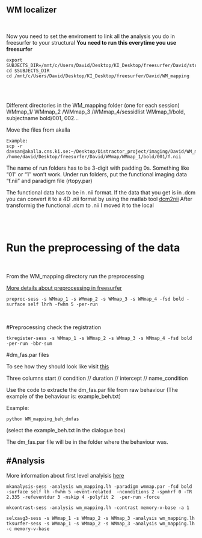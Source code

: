 ## WM localizer

<br/>

Now you need to set the enviroment to link all the analysis you do in freesurfer to your structural
**You need to run this everytime you use freesurfer**

```
export SUBJECTS_DIR=/mnt/c/Users/David/Desktop/KI_Desktop/freesurfer/David/structurals/struct_1
cd $SUBJECTS_DIR
cd /mnt/c/Users/David/Desktop/KI_Desktop/freesurfer/David/WM_mapping
```

<br/>
<br/>

Different directories in the WM_mapping folder (one for each session)
WMmap_1/ WMmap_2 /WMmap_3 /WMmap_4/sessidlist
WMmap_1/bold, subjectname
bold/001, 002...

Move the files from akalla
```
Example:
scp -r davsan@akalla.cns.ki.se:~/Desktop/Distractor_project/imaging/David/WM_mapping/run1/fmri4_WM_map.nii /home/david/Desktop/freesurfer/David/WMmap/WMmap_1/bold/001/f.nii

```

The name of run folders has to be 3-digit with padding 0s. Something like “01″ or “1″ won’t work. Under run folders, put the functional imaging data “f.nii” and paradigm file (rtopy.par) 

The functional data has to be in .nii format. If the data that you get is in .dcm you can convert it to a 4D .nii format by using the matlab tool [dcm2nii](https://www.mathworks.com/matlabcentral/fileexchange/42997-xiangruili-dicm2nii)
After transformig the functional .dcm to .nii I moved it to the local

<br/>
<br/>



# Run the preprocessing of the data
<br/>

From the WM_mapping directory run the preprocessing

[More details about preprocessing in freesurfer](https://surfer.nmr.mgh.harvard.edu/fswiki/FsFastTutorialV5.1/FsFastPreProc)

```
preproc-sess -s WMmap_1 -s WMmap_2 -s WMmap_3 -s WMmap_4 -fsd bold -surface self lhrh -fwhm 5 -per-run
```
<br/>


#Preprocessing check the registration
```
tkregister-sess -s WMmap_1 -s WMmap_2 -s WMmap_3 -s WMmap_4 -fsd bold -per-run -bbr-sum
```

#dm_fas.par files

To see how they should look like visit [this](https://surfer.nmr.mgh.harvard.edu/fswiki/WorkmemPar)

Three columns
start  //   condition   //  duration // intercept // name_condition


Use the code to extracte the dm_fas.par file from raw behaviour (The example of the behaviour is: example_beh.txt)

Example:
```
python WM_mapping_beh_dmfas
```

(select the example_beh.txt in the dialogue box)

The dm_fas.par file  will be in the folder where the behaviour was. 



#Analysis
------------------------------------

More information about first level analyisis [here](https://surfer.nmr.mgh.harvard.edu/fswiki/FsFastTutorialV5.1/FsFastFirstLevel)

```
mkanalysis-sess -analysis wm_mapping.lh -paradigm wmmap.par -fsd bold -surface self lh -fwhm 5 -event-related  -nconditions 2 -spmhrf 0 -TR 2.335 -refeventdur 3 -nskip 4 -polyfit 2  -per-run -force

mkcontrast-sess -analysis wm_mapping.lh -contrast memory-v-base -a 1

selxavg3-sess -s WMmap_1 -s WMmap_2 -s WMmap_3 -analysis wm_mapping.lh
tksurfer-sess -s WMmap_1 -s WMmap_2 -s WMmap_3 -analysis wm_mapping.lh -c memory-v-base 
```

